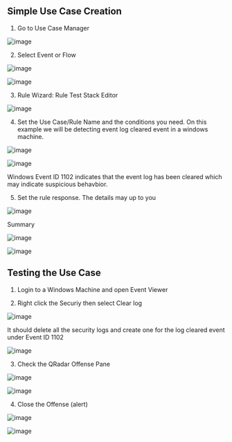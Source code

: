 ## Simple Use Case Creation

1. Go to Use Case Manager

![image](https://github.com/user-attachments/assets/428ee243-e035-452e-bd9d-e7d8574e43be)

2. Select Event or Flow
   
![image](https://github.com/user-attachments/assets/3bfd497e-ba1a-4703-9f7a-3eb84fd1d272)

![image](https://github.com/user-attachments/assets/4d7277dc-5139-4bbe-ae0b-e84a088ae5a8)

3. Rule Wizard: Rule Test Stack Editor

![image](https://github.com/user-attachments/assets/a76d653b-c7ae-4adb-81b7-22ff62f8cffa)

4. Set the Use Case/Rule Name and the conditions you need. On this example we will be detecting event log cleared event in a windows machine.

![image](https://github.com/user-attachments/assets/85674634-82e4-4b98-b322-dee4264d4a05)

![image](https://github.com/user-attachments/assets/c0de2c6b-c2b1-4ea9-9ba9-2dc114c9e1d9)

Windows Event ID 1102 indicates that the event log has been cleared which may indicate suspicious behavbior.

5. Set the rule response. The details may up to you

![image](https://github.com/user-attachments/assets/49c8a2cc-aab3-4f1d-bd54-e27db27fc87a)

Summary 

![image](https://github.com/user-attachments/assets/3a608570-8131-4f99-b217-690f44e5b4da)

![image](https://github.com/user-attachments/assets/195ec565-5cfe-4135-bac9-ee07b49a6eb6)


## Testing the Use Case

1. Login to a Windows Machine and open Event Viewer

2. Right click the Securiy then select Clear log

![image](https://github.com/user-attachments/assets/2e4e4b62-aeb7-410a-8175-31d2f2aa00f2)

It should delete all the security logs and create one for the log cleared event under Event ID 1102

![image](https://github.com/user-attachments/assets/1b547aa6-4fc2-4fff-862e-65196b9f1208)

3. Check the QRadar Offense Pane

![image](https://github.com/user-attachments/assets/e3ab7627-828c-4d36-b9b3-991aa5d3f4ad)

![image](https://github.com/user-attachments/assets/a8476c08-a035-437d-aa92-de01d0f2327c)

4. Close the Offense (alert)

![image](https://github.com/user-attachments/assets/9f37ccba-fadb-45fa-a7a5-64df91b3df9c)

![image](https://github.com/user-attachments/assets/db1c26fd-3226-4a80-b44a-89acf5680c97)

